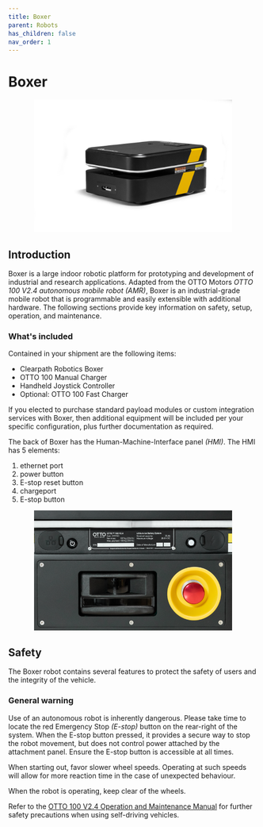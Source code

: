 ```yaml
---
title: Boxer
parent: Robots
has_children: false
nav_order: 1
---
```


# Boxer

<center>
  <img src="/assets/images/robot_boxer_1.png" width="400"/>
</center>

## Introduction

Boxer is a large indoor robotic platform for prototyping and development of industrial and research applications. 
Adapted from the OTTO Motors _OTTO 100 V2.4 autonomous mobile robot (AMR)_, 
Boxer is an industrial-grade mobile robot that is programmable and easily extensible with additional hardware.
The following sections provide key information on safety, setup, operation, and maintenance.

### What's included

Contained in your shipment are the following items:

-   Clearpath Robotics Boxer
-   OTTO 100 Manual Charger
-   Handheld Joystick Controller
-   Optional: OTTO 100 Fast Charger

If you elected to purchase standard payload modules or custom integration services with Boxer, 
then additional equipment will be included per your specific configuration, plus further documentation as required.

The back of Boxer has the Human-Machine-Interface panel _(HMI)_.
The HMI has 5 elements: 

1.  ethernet port
2.  power button
3.  E-stop reset button
4.  chargeport
5.  E-stop button

<center>
  <img src="/assets/images/robot_boxer_2.png" width="400"/>
</center>

## Safety

The Boxer robot contains several features to protect the safety of users and the integrity of the vehicle.

### General warning

Use of an autonomous robot is inherently dangerous. 
Please take time to locate the red Emergency Stop _(E-stop)_ button on the rear-right of the system. 
When the E-stop button pressed, it provides a secure way to stop the robot movement, but does not control power attached by the attachment panel. 
Ensure the E-stop button is accessible at all times.

When starting out, favor slower wheel speeds. 
Operating at such speeds will allow for more reaction time in the case of unexpected behaviour. 

When the robot is operating, keep clear of the wheels. 

Refer to the [OTTO 100 V2.4 Operation and Maintenance Manual](https://help.ottomotors.com/docs/robots/otto-100-v2-4?preview=/53683025/99909709/OMM-000094-Operation%20and%20Maintenance%20Manual%20OTTO%20100%20V2.4_A.pdf) for further safety precautions when using self-driving vehicles.
